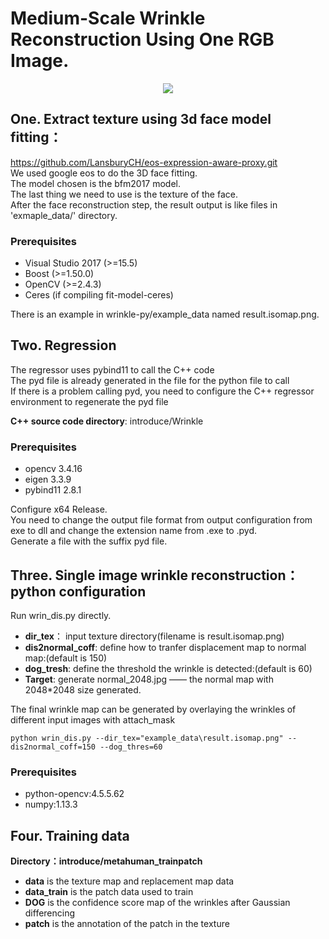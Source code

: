 # Medium-Scale Wrinkle Reconstruction Using One RGB Image.   
<p align="center"> 
<img src="/wrinkle-py/example_output/example.jpg">
</p>  
  
## One. Extract texture using 3d face model fitting：  
https://github.com/LansburyCH/eos-expression-aware-proxy.git  
We used google eos to do the 3D face fitting.  
The model chosen is the bfm2017 model.  
The last thing we need to use is the texture of the face.  
After the face reconstruction step, the result output is like files in 'exmaple_data/' directory.
### Prerequisites
+ Visual Studio 2017 (>=15.5)  
+ Boost (>=1.50.0)  
+ OpenCV (>=2.4.3)  
+ Ceres (if compiling fit-model-ceres)  

There is an example in wrinkle-py/example_data named result.isomap.png.

## Two. Regression   
The regressor uses pybind11 to call the C++ code  
The pyd file is already generated in the file for the python file to call  
If there is a problem calling pyd, you need to configure the C++ regressor environment to regenerate the pyd file  
  
**C++ source code directory**: introduce/Wrinkle
### Prerequisites    
+ opencv 3.4.16  
+ eigen 3.3.9  
+ pybind11 2.8.1  

Configure x64 Release.  
You need to change the output file format from output configuration from exe to dll and change the extension name from .exe to .pyd.  
Generate a file with the suffix pyd file.  

## Three. Single image wrinkle reconstruction：python configuration
Run wrin_dis.py directly.  
  
+ **dir_tex**： input texture directory(filename is result.isomap.png)  
+ **dis2normal_coff**:  define how to tranfer displacement map to normal map:(default is 150)  
+ **dog_tresh**:  define the threshold the wrinkle is detected:(default is 60)  
+ **Target**:  generate normal_2048.jpg —— the normal map with 2048*2048 size generated.  
  
The final wrinkle map can be generated by overlaying the wrinkles of different input images with attach_mask  
```
python wrin_dis.py --dir_tex="example_data\result.isomap.png" --dis2normal_coff=150 --dog_thres=60
```
### Prerequisites    
+ python-opencv:4.5.5.62  
+ numpy:1.13.3  

## Four. Training data  
**Directory：introduce/metahuman_trainpatch**  
+  **data** is the texture map and replacement map data  
+  **data_train** is the patch data used to train  
+  **DOG** is the confidence score map of the wrinkles after Gaussian differencing  
+  **patch** is the annotation of the patch in the texture  

